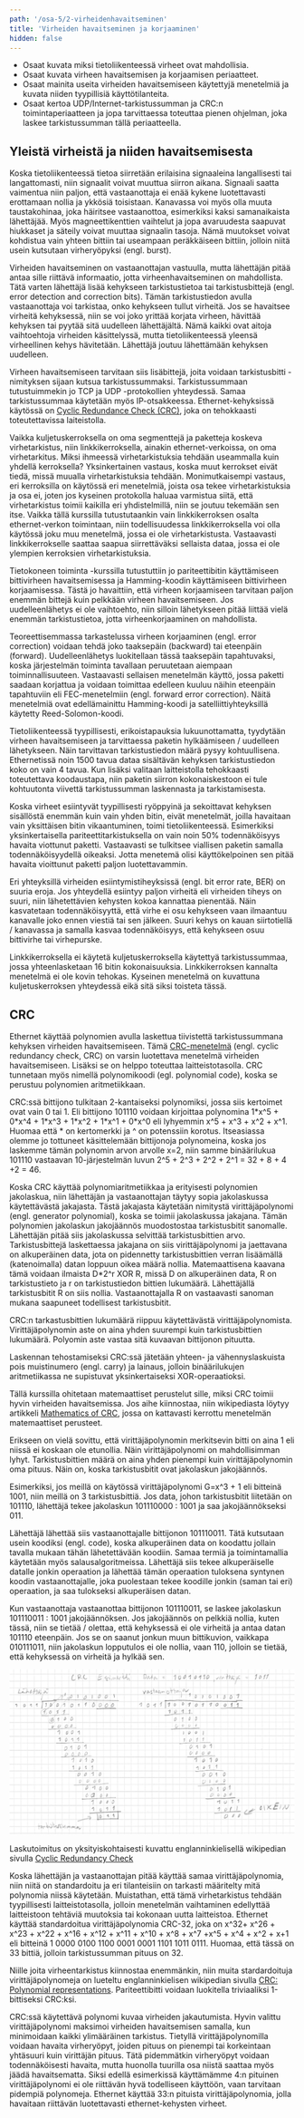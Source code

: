 ```yaml
---
path: '/osa-5/2-virheidenhavaitseminen'
title: 'Virheiden havaitseminen ja korjaaminen'
hidden: false
---
```



<text-box variant='learningObjectives' name='Oppimistavoitteet'>

- Osaat kuvata miksi tietoliikenteessä virheet ovat mahdollisia.
- Osaat kuvata virheen havaitsemisen ja korjaamisen periaatteet.
- Osaat mainita useita virheiden havaitsemiseen käytettyjä menetelmiä ja kuvata niiden tyypillisiä käyttötilanteita.
- Osaat kertoa UDP/Internet-tarkistussumman ja CRC:n toimintaperiaatteen ja jopa tarvittaessa toteuttaa pienen ohjelman, joka laskee tarkistussumman tällä periaatteella.

</text-box>

## Yleistä virheistä ja niiden havaitsemisesta

Koska tietoliikenteessä tietoa siirretään erilaisina signaaleina langallisesti tai langattomasti, niin signaalit voivat muuttua siirron aikana. Signaali saatta vaimentua niin paljon, että vastaanottaja ei enää kykene luotettavasti erottamaan nollia ja ykkösiä toisistaan. Kanavassa voi myös olla muuta taustakohinaa, joka häiritsee vastaanottoa, esimerkiksi kaksi samanaikaista lähettäjää. Myös magneettikenttien vaihtelut ja jopa avaruudesta saapuvat hiukkaset ja säteily voivat muuttaa signaalin tasoja. Nämä muutokset voivat kohdistua vain yhteen bittiin tai useampaan peräkkäiseen bittiin, jolloin niitä usein kutsutaan virheryöpyksi (engl. burst).

Virheiden havaitseminen on vastaanottajan vastuulla, mutta lähettäjän pitää antaa sille riittävä informaatio, jotta virheenhavaitseminen on mahdollista. Tätä varten lähettäjä lisää kehykseen tarkistustietoa tai tarkistusbittejä (engl. error detection and correction bits). Tämän tarkistustiedon avulla vastaanottaja voi tarkistaa, onko kehykseen tullut virheitä. Jos se havaitsee virheitä kehyksessä, niin se voi joko yrittää korjata virheen, hävittää kehyksen tai pyytää sitä uudelleen lähettäjältä. Nämä kaikki ovat aitoja vaihtoehtoja virheiden käsittelyssä, mutta tietoliikenteessä yleensä virheellinen kehys hävitetään. Lähettäjä joutuu lähettämään kehyksen uudelleen.

Virheen havaitsemiseen tarvitaan siis lisäbittejä, joita voidaan tarkistusbitti -nimityksen sijaan kutsua tarkistussummaksi. Tarkistussummaan tutustuimmekin jo TCP ja UDP -protokollien yhteydessä. Samaa tarkistussummaa käytetään myös IP-otsakkeessa. Ethernet-kehyksissä käytössä on [Cyclic Redundance Check (CRC)](https://fi.wikipedia.org/wiki/CRC), joka on tehokkaasti toteutettavissa laiteistolla.

Vaikka kuljetuskerroksella on oma segmenttejä ja paketteja koskeva virhetarkistus, niin linkkikerroksella, ainakin ethernet-verkoissa, on oma virhetarkitus. Miksi ihmeessä virhetarkistuksia tehdään useammalla kuin yhdellä kerroksella? Yksinkertainen vastaus, koska muut kerrokset eivät tiedä, missä muualla virhetarkistuksia tehdään. Monimutkaisempi vastaus, eri kerroksilla on käytössä eri menetelmiä, joista osa tekee virhetarkistuksia ja osa ei, joten jos kyseinen protokolla haluaa varmistua siitä, että virhetarkistus toimii kaikilla eri yhdistelmillä, niin se joutuu tekemään sen itse. Vaikka tällä kurssilla tutustutaankin vain linkkikerroksen osalta ethernet-verkon toimintaan, niin todellisuudessa linkkikerroksella voi olla käytössä joku muu menetelmä, jossa ei ole virhetarkistusta. Vastaavasti linkkikerrokselle saattaa saapua siirrettäväksi sellaista dataa, jossa ei ole ylempien kerroksien virhetarkistuksia.

Tietokoneen toiminta -kurssilla tutustuttiin jo pariteettibitin käyttämiseen bittivirheen havaitsemisessa ja Hamming-koodin käyttämiseen bittivirheen korjaamisessa. Tästä jo havaittiin, että virheen korjaamiseen tarvitaan paljon enemmän bittejä kuin pelkkään virheen havaitsemiseen. Jos uudelleenlähetys ei ole vaihtoehto, niin silloin lähetykseen pitää liittää vielä enemmän tarkistustietoa, jotta virheenkorjaaminen on mahdollista.

Teoreettisemmassa tarkastelussa virheen korjaaminen (engl. error correction) voidaan tehdä joko taaksepäin (backward) tai eteenpäin (forward). Uudelleenlähetys luokitellaan tässä taaksepäin tapahtuvaksi, koska järjestelmän toiminta tavallaan peruutetaan aiempaan toiminnallisuuteen. Vastaavasti sellaisen menetelmän käyttö, jossa paketti saadaan korjattua ja voidaan toimittaa edelleen kuuluu näihin eteenpäin tapahtuviin eli FEC-menetelmiin (engl. forward error correction).  Näitä menetelmiä ovat edellämainittu Hamming-koodi ja satelliittiyhteyksillä käytetty Reed-Solomon-koodi.

Tietoliikenteessä tyypillisesti, erikoistapauksia lukuunottamatta, tyydytään virheen havaitsemiseen ja tarvittaessa paketin hylkäämiseen / uudelleen lähetykseen. Näin tarvittavan tarkistustiedon määrä pysyy kohtuullisena. Ethernetissä noin 1500 tavua dataa sisältävän kehyksen tarkistustiedon koko on vain 4 tavua. Kun lisäksi valitaan laitteistolla tehokkaasti toteutettava koodaustapa, niin paketin siirron kokonaiskestoon ei tule kohtuutonta viivettä tarkistussumman laskennasta ja tarkistamisesta.

Koska virheet esiintyvät tyypillisesti ryöppyinä ja sekoittavat kehyksen sisällöstä enemmän kuin vain yhden bitin, eivät menetelmät, joilla havaitaan vain yksittäisen bitin vikaantuminen, toimi tietoliikenteessä. Esimerkiksi yksinkertaisella pariteettitarkistuksella on vain noin 50% todennäköisyys havaita viottunut paketti.  Vastaavasti se tulkitsee viallisen paketin samalla todennäköisyydellä oikeaksi. Jotta menetemä olisi käyttökelpoinen sen pitää havaita vioittunut paketti paljon luotettavammin.

Eri yhteyksillä virheiden esiintymistiheyksissä (engl. bit error rate, BER) on suuria eroja. Jos yhteydellä esiintyy paljon virheitä eli virheiden tiheys on suuri, niin lähetettävien kehysten kokoa kannattaa pienentää. Näin kasvatetaan todennäköisyyttä, että virhe ei osu kehykseen vaan ilmaantuu kanavalle joko ennen viestiä tai sen jälkeen. Suuri kehys on kauan siirtotiellä / kanavassa ja samalla kasvaa todennäköisyys, että kehykseen osuu bittivirhe tai virhepurske.

Linkkikerroksella ei käytetä kuljetuskerroksella käytettyä tarkistussummaa, jossa yhteenlasketaan 16 bitin kokonaisuuksia. Linkkikerroksen kannalta menetelmä ei ole kovin tehokas. Kyseinen menetelmä on kuvattuna kuljetuskerroksen yhteydessä eikä sitä siksi toisteta tässä.



## CRC

Ethernet käyttää polynomien avulla laskettua tiivistettä tarkistussummana kehyksen virheiden havaitsemiseen. Tämä [CRC-menetelmä](https://fi.wikipedia.org/wiki/CRC) (engl. cyclic redundancy check, CRC) on varsin luotettava menetelmä virheiden havaitsemiseen. Lisäksi se on helppo toteuttaa laitteistotasolla. CRC tunnetaan myös nimellä polynomikoodi (egl. polynomial code), koska se perustuu polynomien aritmetiikkaan.


CRC:ssä bittijono tulkitaan 2-kantaiseksi polynomiksi, jossa siis kertoimet ovat vain 0 tai 1. Eli bittijono 101110 voidaan kirjoittaa polynomina 1\*x^5 + 0\*x^4 + 1\*x^3 + 1\*x^2 + 1\*x^1 + 0\*x^0 eli lyhyemmin x^5 + x^3 + x^2 + x^1. Huomaa että \* on kertomerkki ja  ^ on potenssiin korotus. Itseasiassa olemme jo tottuneet käsittelemään bittijonoja polynomeina, koska jos laskemme tämän polynomin arvon arvolle x=2, niin samme binäärilukua 101110 vastaavan 10-järjestelmän luvun 2^5 + 2^3 + 2^2 + 2^1 = 32 + 8 + 4 +2 = 46.

Koska CRC käyttää polynomiaritmetiikkaa ja erityisesti polynomien jakolaskua, niin lähettäjän ja vastaanottajan täytyy sopia jakolaskussa käytettävästä jakajasta. Tästä jakajasta käytetään nimitystä virittäjäpolynomi (engl. generator polynomial), koska se toimii jakolaskussa jakajana. Tämän polynomien jakolaskun jakojäännös muodostostaa tarkistusbitit sanomalle. Lähettäjän pitää siis jakolaskussa selvittää tarkistusbittien arvo. Tarkistusbittejä laskettaessa jakajana on siis virittäjäpolynomi ja jaettavana on alkuperäinen data, jota on pidennetty tarkistusbittien verran lisäämällä (katenoimalla) datan loppuun oikea määrä nollia. Matemaattisena kaavana tämä voidaan ilmaista D\*2^r XOR R, missä D on alkuperäinen data, R on tarkistustieto ja r on tarkistustiedon bittien lukumäärä. Lähettäjällä tarkistusbitit R on siis nollia. Vastaanottajalla R on vastaavasti sanoman mukana saapuneet todellisest tarkistusbitit.

CRC:n tarkastusbittien lukumäärä riippuu käytettävästä virittäjäpolynomista. Virittäjäpolynomin aste on aina yhden suurempi kuin tarkistusbittien lukumäärä. Polyomin aste vastaa sitä kuvaavan bittijonon pituutta.

Laskennan tehostamiseksi CRC:ssä jätetään yhteen- ja vähennyslaskuista pois muistinumero (engl. carry) ja lainaus, jolloin binäärilukujen aritmetiikassa ne supistuvat yksinkertaiseksi XOR-operaatioksi.

<quiz id="a07cd207-7fcd-40db-982d-d4262d8545ff"> </quiz>

Tällä kurssilla ohitetaan matemaattiset perustelut sille, miksi CRC toimii hyvin virheiden havaitsemissa. Jos aihe kiinnostaa, niin wikipediasta löytyy artikkeli [Mathematics of CRC](http://en.wikipedia.org/wiki/Mathematics_of_CRC), jossa on kattavasti kerrottu menetelmän matemaattiset perusteet.

Erikseen on vielä sovittu, että virittäjäpolynomin merkitsevin bitti on aina 1 eli niissä ei koskaan ole etunollia. Näin virittäjäpolynomi on mahdollisimman lyhyt. Tarkistusbittien määrä on aina yhden pienempi kuin virittäjäpolynomin oma pituus. Näin on, koska tarkistusbitit ovat jakolaskun jakojäännös.

Esimerkiksi, jos meillä on käytössä virittäjäpolynomi G=x^3 + 1 eli bitteinä 1001, niin meillä on 3 tarkistusbittiä.
Jos data, johon tarkistusbitit liitetään on 101110, lähettäjä tekee jakolaskun 101110000 : 1001 ja saa jakojäännökseksi 011.

Lähettäjä lähettää siis vastaanottajalle bittijonon 101110011. Tätä kutsutaan usein koodiksi (engl. code), koska alkuperäinen data on koodattu jollain tavalla mukaan tähän lähetettävään koodiin. Samaa termiä ja toimintamallia käytetään myös salausalgoritmeissa. Lähettäjä siis tekee alkuperäiselle datalle jonkin operaation ja lähettää tämän operaation tuloksena syntynen koodin vastaanottajalle, joka puolestaan tekee koodille jonkin (saman tai eri) operaation, ja saa tulokseksi alkuperäisen datan.

Kun vastaanottaja vastaanottaa bittijonon 101110011, se laskee jakolaskun 101110011 : 1001 jakojäännöksen. Jos jakojäännös on pelkkiä nollia, kuten tässä, niin se tietää / olettaa, että kehyksessä ei ole virheitä ja antaa datan 101110 eteenpäin. Jos se on saanut jonkun muun bittikuvion, vaikkapa 010111011, niin jakolaskun lopputulos ei ole nollia, vaan 110, jolloin se tietää, että kehyksessä on virheitä ja hylkää sen.

<img src="../img/crc-esimerkki.png" alt="Kuvassa on skannattu esimerkki CRC-laskutoimituksista">

Laskutoimitus on yksityiskohtaisesti kuvattu englanninkielisellä wikipedian sivulla [Cyclic Redundancy Check](https://en.wikipedia.org/wiki/Cyclic_redundancy_check)

Koska lähettäjän ja vastaanottajan pitää käyttää samaa virittäjäpolynomia, niin niitä on standardoitu ja eri tilanteisiin on tarkasti määritelty mitä polynomia niissä käytetään.  Muistathan, että tämä virhetarkistus tehdään tyypillisesti laitteistotasolla, jolloin menetelmän vaihtaminen edellyttää laitteistoon tehtäviä muutoksia tai kokonaan uutta laitteistoa. Ethernet käyttää standardoitua virittäjäpolynomia CRC-32, joka on x^32+ x^26 + x^23 + x^22 + x^16 + x^12 + x^11 + x^10 + x^8 + x^7 +x^5 + x^4 + x^2 + x+1
eli bitteinä 1 0000 0100 1100 0001 0001 1101 1011 0111. Huomaa, että tässä on 33 bittiä, jolloin tarkistussumman pituus on 32.

Niille joita virheentarkistus kiinnostaa enemmänkin, niin muita stardardoituja virittäjäpolynomeja on lueteltu englanninkielisen wikipedian sivulla [CRC: Polynomial representations](https://en.wikipedia.org/wiki/Cyclic_redundancy_check#Polynomial_representations_of_cyclic_redundancy_checks). Pariteettibitti voidaan luokitella triviaaliksi 1-bittiseksi CRC:ksi.

CRC:ssä käytettävä polynomi kuvaa virheiden jakautumista. Hyvin valittu virittäjäpolynomi maksimoi virheiden havaitsemisen samalla, kun minimoidaan kaikki ylimääräinen tarkistus. Tietyllä virittäjäpolynomilla voidaan havaita virheryöpyt, joiden pituus on pienempi tai korkeintaan yhtäsuuri kuin virittäjän pituus. Tätä pidemmätkin virheryöpyt voidaan todennäköisesti havaita, mutta huonolla tuurilla osa niistä saattaa myös jäädä havaitsematta. Siksi edellä esimerkissä käyttämämme 4:n pituinen virittäjäpolynomi ei ole riittävän hyvä todelliseen käyttöön, vaan tarvitaan pidempiä polynomeja. Ethernet käyttää 33:n pituista virittäjäpolynomia, jolla havaitaan riittävän luotettavasti ethernet-kehysten virheet.



<quiz id='a7f4eab5-85bf-4b65-b403-de05c901a730'></quiz>

